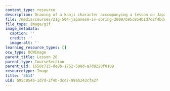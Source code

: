 ```yaml
---
content_type: resource
description: Drawing of a kanji character accompanying a lesson on Japanese.
file: /media/courses/21g-504-japanese-iv-spring-2009/b95c854b1d7d2f4bdcd799ab243cfa27_3614.gif
file_type: image/gif
image_metadata:
  caption: ''
  credit: ''
  image-alt: ''
learning_resource_types: []
ocw_type: OCWImage
parent_title: Lesson 20
parent_type: CourseSection
parent_uid: 1658c715-de8b-1752-598d-a7d8228f0109
resourcetype: Image
title: '3614'
uid: b95c854b-1d7d-2f4b-dcd7-99ab243cfa27
---
```

